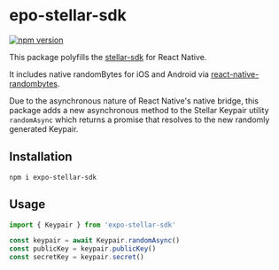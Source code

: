 # epo-stellar-sdk

[![npm version](https://badge.fury.io/js/expo-stellar-sdk.svg)](https://badge.fury.io/js/expo-stellar-sdk)

This package polyfills the [stellar-sdk](https://github.com/stellar/js-stellar-sdk) for React Native.

It includes native randomBytes for iOS and Android via [react-native-randombytes](https://github.com/mvayngrib/react-native-randombytes).

Due to the asynchronous nature of React Native's native bridge, this package adds a new asynchronous method to the Stellar Keypair utility `randomAsync` which returns a promise that resolves to the new randomly generated Keypair.

## Installation

```shell
npm i expo-stellar-sdk
```

## Usage

```javascript
import { Keypair } from 'expo-stellar-sdk'

const keypair = await Keypair.randomAsync()
const publicKey = keypair.publicKey()
const secretKey = keypair.secret()
```
